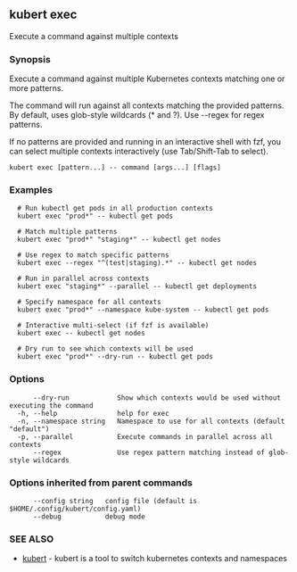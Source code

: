 ## kubert exec

Execute a command against multiple contexts

### Synopsis

Execute a command against multiple Kubernetes contexts matching one or more patterns.

The command will run against all contexts matching the provided patterns.
By default, uses glob-style wildcards (* and ?). Use --regex for regex patterns.

If no patterns are provided and running in an interactive shell with fzf,
you can select multiple contexts interactively (use Tab/Shift-Tab to select).

```
kubert exec [pattern...] -- command [args...] [flags]
```

### Examples

```
  # Run kubectl get pods in all production contexts
  kubert exec "prod*" -- kubectl get pods

  # Match multiple patterns
  kubert exec "prod*" "staging*" -- kubectl get nodes

  # Use regex to match specific patterns
  kubert exec --regex "^(test|staging).*" -- kubectl get nodes

  # Run in parallel across contexts
  kubert exec "staging*" --parallel -- kubectl get deployments

  # Specify namespace for all contexts
  kubert exec "prod*" --namespace kube-system -- kubectl get pods
  
  # Interactive multi-select (if fzf is available)
  kubert exec -- kubectl get nodes
  
  # Dry run to see which contexts will be used
  kubert exec "prod*" --dry-run -- kubectl get pods
```

### Options

```
      --dry-run            Show which contexts would be used without executing the command
  -h, --help               help for exec
  -n, --namespace string   Namespace to use for all contexts (default "default")
  -p, --parallel           Execute commands in parallel across all contexts
      --regex              Use regex pattern matching instead of glob-style wildcards
```

### Options inherited from parent commands

```
      --config string   config file (default is $HOME/.config/kubert/config.yaml)
      --debug           debug mode
```

### SEE ALSO

* [kubert](kubert.md)	 - kubert is a tool to switch kubernetes contexts and namespaces

